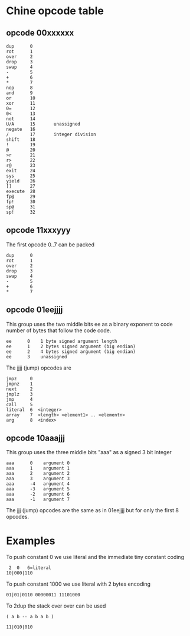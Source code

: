 # Chine opcode table

## opcode 00xxxxxx

    dup      0
	rot      1
	over     2
	drop     3
	swap     4
	-        5
	+        6
	*        7
	nop      8
	and      9
	or       10
	xor      11
	0=       12
	0<       13
	not      14
	U/A      15       unassigned
	negate   16
	/        17       integer division
	shift    18
	!        19
	@        20
	>r       21
	r>       22
	r@       23
	exit     24
	sys      25
	yield    26
	[]       27
	execute  28
	fp@      29
	fp!      30
	sp@      31
	sp!      32

## opcode 11xxxyyy

The first opcode 0..7 can be packed

    dup      0
	rot      1
	over     2
	drop     3
	swap     4
	-        5
	+        6
	*        7

## opcode 01eejjjj

This group uses the two middle bits ee as a binary exponent
to code number of bytes that follow the code code.

    ee      0    1 byte signed argument length
    ee      1    2 bytes signed argument (big endian)
    ee      2    4 bytes signed argument (big endian)
    ee      3    unassigned

The jjjj (jump) opcodes are

	jmpz     0
	jmpnz    1
	next     2
	jmplz    3
	jmp      4
	call     5
	literal  6  <integer>
	array    7  <length> <element1> .. <elementn>
	arg      8  <index>
	

## opcode 10aaajjj

This group uses the three middle bits "aaa" as a
signed 3 bit integer

    aaa      0    argument 0
    aaa      1    argument 1
    aaa      2    argument 2
    aaa      3    argument 3	
    aaa      -4   argument 4
    aaa      -3   argument 5	
    aaa      -2   argument 6
    aaa      -1   argument 7	

The jjj (jump) opcodes are the same as in 01eejjjj but for
only the first 8 opcodes.

# Examples

To push constant 0 we use literal and the immediate tiny constant coding

     2  0   6=literal
    10|000|110

To push constant 1000 we use literal with 2 bytes encoding

    01|01|0110 00000011 11101000

To 2dup the stack over over can be used

	( a b -- a b a b )
	
	11|010|010
